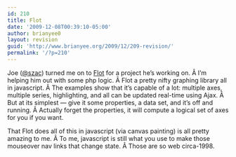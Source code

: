 ```yaml
---
id: 210
title: Flot
date: '2009-12-08T00:39:10-05:00'
author: brianyee0
layout: revision
guid: 'http://www.brianyee.org/2009/12/209-revision/'
permalink: '/?p=210'
---
```


Joe ([@szac](http://twitter.com/szac)) turned me on to [Flot](http://code.google.com/p/flot/) for a project he’s working on. Â I’m helping him out with some php logic. Â Flot a pretty nifty graphing library all in javascript. Â The examples show that it’s capable of a lot: multiple axes, multiple series, highlighting, and all can be updated real-time using Ajax. Â But at its simplest — give it some properties, a data set, and it’s off and running. Â Actually forget the properties, it will compute a logical set of axes for you if you want.

That Flot does all of this in javascript (via canvas painting) is all pretty amazing to me. Â To me, javascript is still what you use to make those mouseover nav links that change state. Â Those are so web circa-1998.